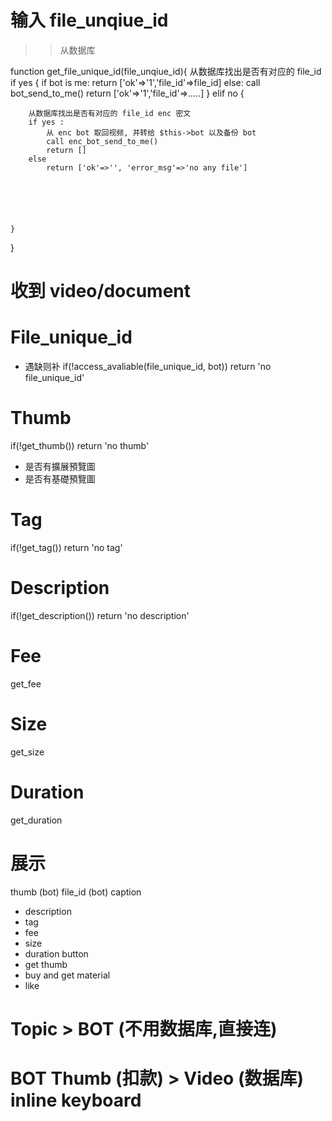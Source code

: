 
# 输入 file_unqiue_id
>> 从数据库

function get_file_unique_id(file_unqiue_id){
    从数据库找出是否有对应的 file_id
    if yes {
        if bot is me:
            return ['ok'=>'1','file_id'=>file_id]
        else:
            call bot_send_to_me()
            return ['ok'=>'1','file_id'=>.....]
    } 
    elif no {

        从数据库找出是否有对应的 file_id enc 密文
        if yes :
            从 enc bot 取回视频, 并转给 $this->bot 以及备份 bot
            call enc_bot_send_to_me()
            return []
        else
            return ['ok'=>'', 'error_msg'=>'no any file']

        
        


        
    }
}

# 收到 video/document

# File_unique_id 
- 遇缺则补
if(!access_avaliable(file_unique_id, bot)) return 'no file_unique_id'

# Thumb 
if(!get_thumb()) return 'no thumb'
- 是否有擴展預覽圖
- 是否有基礎預覽圖

# Tag
if(!get_tag()) return 'no tag'

# Description
if(!get_description()) return 'no description'

# Fee
get_fee


# Size
get_size

# Duration
get_duration


# 展示

thumb (bot)
file_id (bot)
caption
- description
- tag
- fee
- size
- duration
button
- get thumb
- buy and get material
- like


# Topic > BOT (不用数据库,直接连)
# BOT Thumb (扣款) > Video (数据库) inline keyboard
